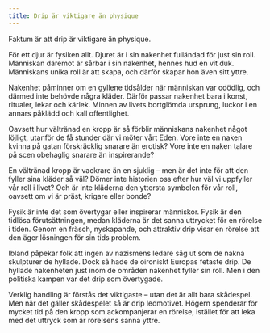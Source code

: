 ```yaml
---
title: Drip är viktigare än physique
---
```

Faktum är att drip är viktigare än physique. 

För ett djur är fysiken allt. Djuret är i sin nakenhet fulländad för just sin roll. Människan däremot är sårbar i sin nakenhet, hennes hud en vit duk. Människans unika roll är att skapa, och därför skapar hon även sitt yttre.

Nakenhet påminner om en gyllene tidsålder när människan var odödlig, och därmed inte behövde några kläder. Därför passar nakenhet bara i konst, ritualer, lekar och kärlek. Minnen av livets bortglömda ursprung, luckor i en annars påklädd och kall offentlighet.

Oavsett hur vältränad en kropp är så förblir människans nakenhet något löjligt, utanför de få stunder där vi möter vårt Eden. Vore inte en naken kvinna på gatan förskräcklig snarare än erotisk? Vore inte en naken talare på scen obehaglig snarare än inspirerande?

En vältränad kropp är vackrare än en sjuklig – men är det inte för att den fyller sina kläder så väl? Dömer inte historien oss efter hur väl vi uppfyller vår roll i livet? Och är inte kläderna den yttersta symbolen för vår roll, oavsett om vi är präst, krigare eller bonde?

Fysik är inte det som övertygar eller inspirerar människor. Fysik är den tidlösa förutsättningen, medan kläderna är det sanna uttrycket för en rörelse i tiden. Genom en fräsch, nyskapande, och attraktiv drip visar en rörelse att den äger lösningen för sin tids problem.

Ibland påpekar folk att ingen av nazismens ledare såg ut som de nakna skulpturer de hyllade. Dock så hade de oironiskt Europas fetaste drip. De hyllade nakenheten just inom de områden nakenhet fyller sin roll. Men i den politiska kampen var det drip som övertygade.

Verklig handling är förstås det viktigaste – utan det är allt bara skådespel. Men när det gäller skådespelet så är drip ledmotivet. Högern spenderar för mycket tid på den kropp som ackompanjerar en rörelse, istället för att leka med det uttryck som är rörelsens sanna yttre.